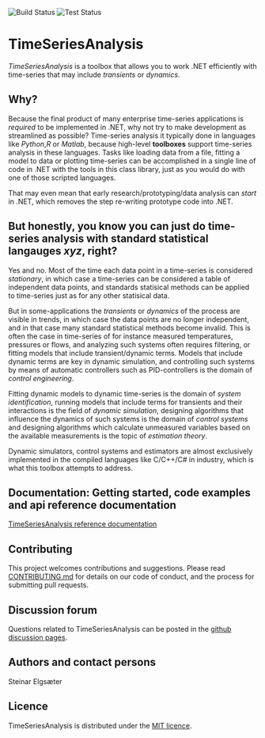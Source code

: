 
![Build Status](https://github.com/equinor/TimeSeriesAnalysis/actions/workflows/build.yml/badge.svg?branch=master)
![Test Status](https://github.com/equinor/TimeSeriesAnalysis/actions/workflows/tests.yml/badge.svg?branch=master)


# TimeSeriesAnalysis
*TimeSeriesAnalysis* is a toolbox that allows you to work .NET efficiently with time-series that may include *transients* or *dynamics*.

## Why?
Because the final product of many enterprise time-series applications is *required* to be implemented in .NET, why not try to make development as streamlined as possible?
Time-series analysis it typically done in languages like *Python*,*R* or *Matlab*, because high-level **toolboxes** support time-series analysis in these languages.
Tasks like loading data from a file, fitting a model to data or plotting time-series can be accomplished in a single line of code in .NET with the tools in this class library, just as you would do with one of those scripted languages.

That may even mean that early research/prototyping/data analysis can *start* in .NET, which removes the step re-writing prototype code into .NET.

## But honestly, you know you can just do time-series analysis with standard statistical langauges *xyz*, right? 

Yes and no. Most of the time each data point in a time-series is considered *stationary*, in which case a time-series can be considered a table of independent data points, and standards statisical methods can be applied to time-series just as for any other statisical data. 

But in some-applications the *transients* or *dynamics* of the process are visible in trends, in which case the data points are no longer independent, and in that case many standard statistical methods become invalid. This is often the case in time-series of for instance measured temperatures, pressures or flows, and analyzing such systems often requires filtering, or fitting models that include transient/dynamic terms. Models that include dynamic terms are key in dynamic simulation, and controlling such systems by means of automatic controllers such as PID-controllers is the domain of *control engineering*. 

Fitting dynamic models to dynamic time-series is the domain of *system identification*, running models that include terms for transients and their interactions is the field of *dynamic simulation*, designing algorithms that influence the dynamics of such systems is the domain of *control systems* and designing algorithms which calculate unmeasured variables based on the available measurements is the topic of *estimation theory*.

Dynamic simulators, control systems and estimators are almost exclusively implemented in the compiled languages like C/C++/C# in industry, which is what this toolbox attempts to address. 

## Documentation: Getting started, code examples and api reference documentation

<a href="https://equinor.github.io/TimeSeriesAnalysis">TimeSeriesAnalysis reference documentation</a>

## Contributing
This project welcomes contributions and suggestions. 
Please read [CONTRIBUTING.md](contributing.md) for details on our code of conduct, and the process for submitting pull requests. 

## Discussion forum
Questions related to TimeSeriesAnalysis can be posted in the [github discussion pages](https://github.com/equinor/TimeSeriesAnalysis/discussions).

## Authors and contact persons
Steinar Elgsæter

## Licence
TimeSeriesAnalysis is distributed under the [MIT licence](LICENSE).
